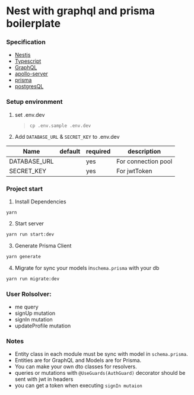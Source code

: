 # Nest with graphql and prisma boilerplate

### Specification

- [Nestjs](https://docs.nestjs.com/)
- [Typescript](https://www.typescriptlang.org/)
- [GraphQL](https://graphql.org/)
- [apollo-server](https://github.com/apollographql/apollo-server)
- [prisma](https://www.prisma.io/)
- [postgresQL](https://www.postgresql.org/)

### Setup environment

1. set .env.dev

   > `cp .env.sample .env.dev`

2. Add `DATABASE_URL` & `SECRET_KEY` to .env.dev

| Name         | default | required | description         |
| ------------ | ------- | -------- | ------------------- |
| DATABASE_URL |         | yes      | For connection pool |
| SECRET_KEY   |         | yes      | For jwtToken        |

### Project start

1. Install Dependencies

```
yarn
```

2. Start server

```sh
yarn run start:dev
```

3. Generate Prisma Client

```sh
yarn generate
```

4. Migrate for sync your models in`schema.prisma` with your db

```sh
yarn run migrate:dev
```

### User Rolsolver:

- me query
- signUp mutation
- signIn mutation
- updateProfile mutation

### Notes

- Entity class in each module must be sync with model in `schema.prisma`.
- Entities are for GraphQL and Models are for Prisma.
- You can make your own dto classes for resolvers.
- queries or mutations with `@UseGuards(AuthGuard)` decorator should be sent with jwt in headers
- you can get a token when executing `signIn mutaion`
